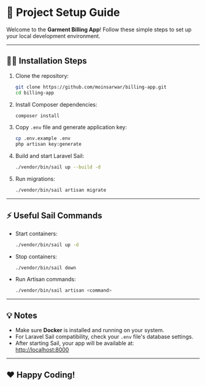 # 🚀 Project Setup Guide

Welcome to the **Garment Billing App**! Follow these simple steps to set up your local development environment.

---

## 🧑‍💻 Installation Steps

1. Clone the repository:
    ```bash
    git clone https://github.com/moinsarwar/billing-app.git
    cd billing-app
    ```

2. Install Composer dependencies:
    ```bash
    composer install
    ```

3. Copy `.env` file and generate application key:
    ```bash
    cp .env.example .env
    php artisan key:generate
    ```

4. Build and start Laravel Sail:
    ```bash
    ./vendor/bin/sail up --build -d
    ```

5. Run migrations:
    ```bash
    ./vendor/bin/sail artisan migrate
    ```

---

## ⚡️ Useful Sail Commands

- Start containers:  
    ```bash
    ./vendor/bin/sail up -d
    ```
- Stop containers:  
    ```bash
    ./vendor/bin/sail down
    ```
- Run Artisan commands:  
    ```bash
    ./vendor/bin/sail artisan <command>
    ```

---

## 💡 Notes

- Make sure **Docker** is installed and running on your system.
- For Laravel Sail compatibility, check your `.env` file's database settings.
- After starting Sail, your app will be available at:  
   [http://localhost:8000](http://localhost:8000)

---

## ❤️ Happy Coding!

